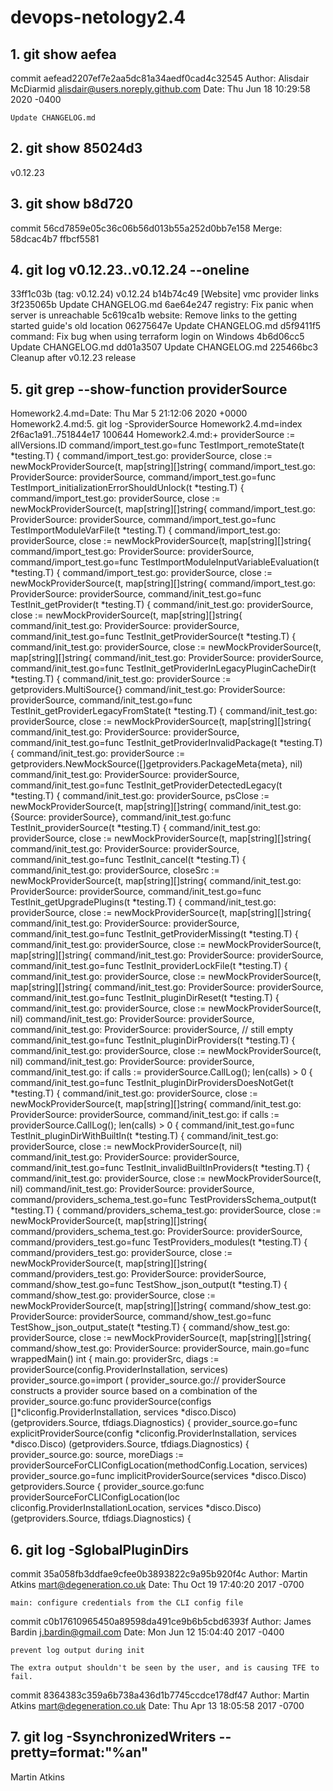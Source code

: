 # devops-netology2.4

## 1.	git show aefea

commit aefead2207ef7e2aa5dc81a34aedf0cad4c32545
Author: Alisdair McDiarmid <alisdair@users.noreply.github.com>
Date:   Thu Jun 18 10:29:58 2020 -0400

    Update CHANGELOG.md

## 2.	git show 85024d3

v0.12.23

## 3.	git show b8d720

commit 56cd7859e05c36c06b56d013b55a252d0bb7e158
Merge: 58dcac4b7 ffbcf5581

## 4.	git log v0.12.23..v0.12.24 --oneline

33ff1c03b (tag: v0.12.24) v0.12.24
b14b74c49 [Website] vmc provider links
3f235065b Update CHANGELOG.md
6ae64e247 registry: Fix panic when server is unreachable
5c619ca1b website: Remove links to the getting started guide's old location
06275647e Update CHANGELOG.md
d5f9411f5 command: Fix bug when using terraform login on Windows
4b6d06cc5 Update CHANGELOG.md
dd01a3507 Update CHANGELOG.md
225466bc3 Cleanup after v0.12.23 release

## 5.	 git grep --show-function providerSource

Homework2.4.md=Date:   Thu Mar 5 21:12:06 2020 +0000
Homework2.4.md:5.       git log -SproviderSource
Homework2.4.md=index 2f6ac1a91..751844e17 100644
Homework2.4.md:+       providerSource := allVersions.ID
command/import_test.go=func TestImport_remoteState(t *testing.T) {
command/import_test.go: providerSource, close := newMockProviderSource(t, map[string][]string{
command/import_test.go:         ProviderSource:   providerSource,
command/import_test.go=func TestImport_initializationErrorShouldUnlock(t *testing.T) {
command/import_test.go: providerSource, close := newMockProviderSource(t, map[string][]string{
command/import_test.go:         ProviderSource:   providerSource,
command/import_test.go=func TestImportModuleVarFile(t *testing.T) {
command/import_test.go: providerSource, close := newMockProviderSource(t, map[string][]string{
command/import_test.go:         ProviderSource:   providerSource,
command/import_test.go=func TestImportModuleInputVariableEvaluation(t *testing.T) {
command/import_test.go: providerSource, close := newMockProviderSource(t, map[string][]string{
command/import_test.go:         ProviderSource:   providerSource,
command/init_test.go=func TestInit_getProvider(t *testing.T) {
command/init_test.go:   providerSource, close := newMockProviderSource(t, map[string][]string{
command/init_test.go:           ProviderSource:   providerSource,
command/init_test.go=func TestInit_getProviderSource(t *testing.T) {
command/init_test.go:   providerSource, close := newMockProviderSource(t, map[string][]string{
command/init_test.go:           ProviderSource:   providerSource,
command/init_test.go=func TestInit_getProviderInLegacyPluginCacheDir(t *testing.T) {
command/init_test.go:   providerSource := getproviders.MultiSource{}
command/init_test.go:           ProviderSource: providerSource,
command/init_test.go=func TestInit_getProviderLegacyFromState(t *testing.T) {
command/init_test.go:   providerSource, close := newMockProviderSource(t, map[string][]string{
command/init_test.go:           ProviderSource:   providerSource,
command/init_test.go=func TestInit_getProviderInvalidPackage(t *testing.T) {
command/init_test.go:   providerSource := getproviders.NewMockSource([]getproviders.PackageMeta{meta}, nil)
command/init_test.go:           ProviderSource:   providerSource,
command/init_test.go=func TestInit_getProviderDetectedLegacy(t *testing.T) {
command/init_test.go:   providerSource, psClose := newMockProviderSource(t, map[string][]string{
command/init_test.go:           {Source: providerSource},
command/init_test.go:func TestInit_providerSource(t *testing.T) {
command/init_test.go:   providerSource, close := newMockProviderSource(t, map[string][]string{
command/init_test.go:           ProviderSource:   providerSource,
command/init_test.go=func TestInit_cancel(t *testing.T) {
command/init_test.go:   providerSource, closeSrc := newMockProviderSource(t, map[string][]string{
command/init_test.go:           ProviderSource:   providerSource,
command/init_test.go=func TestInit_getUpgradePlugins(t *testing.T) {
command/init_test.go:   providerSource, close := newMockProviderSource(t, map[string][]string{
command/init_test.go:           ProviderSource:   providerSource,
command/init_test.go=func TestInit_getProviderMissing(t *testing.T) {
command/init_test.go:   providerSource, close := newMockProviderSource(t, map[string][]string{
command/init_test.go:           ProviderSource:   providerSource,
command/init_test.go=func TestInit_providerLockFile(t *testing.T) {
command/init_test.go:   providerSource, close := newMockProviderSource(t, map[string][]string{
command/init_test.go:           ProviderSource:   providerSource,
command/init_test.go=func TestInit_pluginDirReset(t *testing.T) {
command/init_test.go:   providerSource, close := newMockProviderSource(t, nil)
command/init_test.go:                   ProviderSource:   providerSource,
command/init_test.go:                   ProviderSource:   providerSource, // still empty
command/init_test.go=func TestInit_pluginDirProviders(t *testing.T) {
command/init_test.go:   providerSource, close := newMockProviderSource(t, nil)
command/init_test.go:           ProviderSource:   providerSource,
command/init_test.go:   if calls := providerSource.CallLog(); len(calls) > 0 {
command/init_test.go=func TestInit_pluginDirProvidersDoesNotGet(t *testing.T) {
command/init_test.go:   providerSource, close := newMockProviderSource(t, map[string][]string{
command/init_test.go:           ProviderSource:   providerSource,
command/init_test.go:   if calls := providerSource.CallLog(); len(calls) > 0 {
command/init_test.go=func TestInit_pluginDirWithBuiltIn(t *testing.T) {
command/init_test.go:   providerSource, close := newMockProviderSource(t, nil)
command/init_test.go:           ProviderSource:   providerSource,
command/init_test.go=func TestInit_invalidBuiltInProviders(t *testing.T) {
command/init_test.go:   providerSource, close := newMockProviderSource(t, nil)
command/init_test.go:           ProviderSource:   providerSource,
command/providers_schema_test.go=func TestProvidersSchema_output(t *testing.T) {
command/providers_schema_test.go:                       providerSource, close := newMockProviderSource(t, map[string][]string{
command/providers_schema_test.go:                               ProviderSource:   providerSource,
command/providers_test.go=func TestProviders_modules(t *testing.T) {
command/providers_test.go:      providerSource, close := newMockProviderSource(t, map[string][]string{
command/providers_test.go:              ProviderSource:   providerSource,
command/show_test.go=func TestShow_json_output(t *testing.T) {
command/show_test.go:                   providerSource, close := newMockProviderSource(t, map[string][]string{
command/show_test.go:                           ProviderSource:   providerSource,
command/show_test.go=func TestShow_json_output_state(t *testing.T) {
command/show_test.go:                   providerSource, close := newMockProviderSource(t, map[string][]string{
command/show_test.go:                           ProviderSource:   providerSource,
main.go=func wrappedMain() int {
main.go:        providerSrc, diags := providerSource(config.ProviderInstallation, services)
provider_source.go=import (
provider_source.go:// providerSource constructs a provider source based on a combination of the
provider_source.go:func providerSource(configs []*cliconfig.ProviderInstallation, services *disco.Disco) (getproviders.Source, tfdiags.Diagnostics) {
provider_source.go=func explicitProviderSource(config *cliconfig.ProviderInstallation, services *disco.Disco) (getproviders.Source, tfdiags.Diagnostics) {
provider_source.go:             source, moreDiags := providerSourceForCLIConfigLocation(methodConfig.Location, services)
provider_source.go=func implicitProviderSource(services *disco.Disco) getproviders.Source {
provider_source.go:func providerSourceForCLIConfigLocation(loc cliconfig.ProviderInstallationLocation, services *disco.Disco) (getproviders.Source, tfdiags.Diagnostics) {

## 6.	git log -SglobalPluginDirs
commit 35a058fb3ddfae9cfee0b3893822c9a95b920f4c
Author: Martin Atkins <mart@degeneration.co.uk>
Date:   Thu Oct 19 17:40:20 2017 -0700

    main: configure credentials from the CLI config file

commit c0b17610965450a89598da491ce9b6b5cbd6393f
Author: James Bardin <j.bardin@gmail.com>
Date:   Mon Jun 12 15:04:40 2017 -0400

    prevent log output during init

    The extra output shouldn't be seen by the user, and is causing TFE to
    fail.

commit 8364383c359a6b738a436d1b7745ccdce178df47
Author: Martin Atkins <mart@degeneration.co.uk>
Date:   Thu Apr 13 18:05:58 2017 -0700

## 7.	git log -SsynchronizedWriters --pretty=format:"%an"

Martin Atkins
